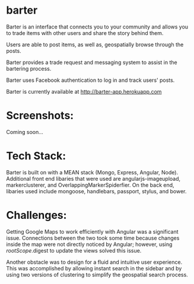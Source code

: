 barter
======

Barter is an interface that connects you to your community and allows you to trade items with other users and share the story behind them.

Users are able to post items, as well as, geospatially browse through the posts.

Barter provides a trade request and messaging system to assist in the bartering process.

Barter uses Facebook authentication to log in and track users' posts.

Barter is currently available at http://barter-app.herokuapp.com

Screenshots:
=====

Coming soon...

Tech Stack:
=====

Barter is built on with a MEAN stack (Mongo, Express, Angular, Node). Additional front end libaries that were used are angularjs-imageupload, markerclusterer, and OverlappingMarkerSpiderfier. On the back end, libaries used include mongoose, handlebars, passport, stylus, and bower.

Challenges:
=====

Getting Google Maps to work efficiently with Angular was a significant issue. Connections between the two took some time because changes inside the map were not directly noticed by Angular; however, using $rootScope.$digest to update the views solved this issue.

Another obstacle was to design for a fluid and intuitive user experience. This was accomplished by allowing instant search in the sidebar and by using two versions of clustering to simplify the geospatial search process.
